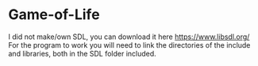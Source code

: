  # Game-of-Life
I did not make/own SDL, you can download it here https://www.libsdl.org/
For the program to work you will need to link the directories of the include and libraries, both in the SDL folder included.
